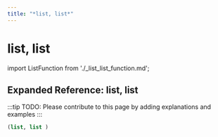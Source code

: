 ```yaml
---
title: "*list, list*"
---
```


# list, list

import ListFunction from './_list_list_function.md';

<ListFunction />

## Expanded Reference: list, list

:::tip
TODO: Please contribute to this page by adding explanations and examples
:::

```lisp
(list, list )
```
